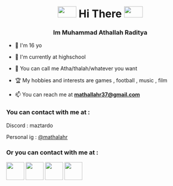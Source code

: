 <h1 align="center"><img src="https://media1.tenor.com/m/VHsiL8B8P0wAAAAC/shincore-wave-emoji.gif" height="30" width="50"> Hi There <img src="https://media1.tenor.com/m/VHsiL8B8P0wAAAAC/shincore-wave-emoji.gif" height="30" width="50"></h1>
<h3 align="center">Im Muhammad Athallah Raditya</h3>


- 🌱 I'm 16 yo

- 🏫 I'm currently at highschool  
  
- 🤝 You can call me Atha/thalah/whatever you want

- 🏆 My hobbies and interests are games , football , music , film
 
- 📫 You can reach me at **mathallahr37@gmail.com**

<h3 align="left">You can contact with me at :</h3>
Discord : maztardo

Personal ig : <a href="https://www.instagram.com/mathalahr/">@mathalahr</a>
<h3 align="left">Or you can contact with me at :</h3>

<p align="left">
<a href="https://x.com/Mathallahr1" target="blank"><img align="center" src="https://raw.githubusercontent.com/gauravghongde/social-icons/9d939e1c5b7ea4a24ac39c3e4631970c0aa1b920/SVG/Color/Twitter.svg"  height="48" width="48" viewBox="0 0 48 48" /></a>
<a href="https://www.facebook.com/M.AthallahRaditya" target="blank"><img align="center" src="https://raw.githubusercontent.com/gauravghongde/social-icons/9d939e1c5b7ea4a24ac39c3e4631970c0aa1b920/SVG/Color/Facebook.svg" height="48" width="48" viewBox="0 0 48 48" /></a>
<a href="https://www.instagram.com/maztard/" target="blank"><img align="center" src="https://raw.githubusercontent.com/gauravghongde/social-icons/9d939e1c5b7ea4a24ac39c3e4631970c0aa1b920/SVG/Color/Instagram.svg" height="48" width="48" viewBox="0 0 48 48" /></a>
<a href="https://www.youtube.com/@mathalahr" target="blank"><img align="center" src="https://raw.githubusercontent.com/gauravghongde/social-icons/9d939e1c5b7ea4a24ac39c3e4631970c0aa1b920/SVG/Color/Youtube.svg" height="48" width="48" viewBox="0 0 48 48" /></a>
</p>

